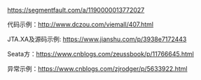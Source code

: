 https://segmentfault.com/a/1190000013772027

代码示例：http://www.dczou.com/viemall/407.html

JTA.XA及源码示例: https://www.jianshu.com/p/3938e7172443

Seata方：https://www.cnblogs.com/zeussbook/p/11766645.html

异常示例：https://www.cnblogs.com/zjrodger/p/5633922.html